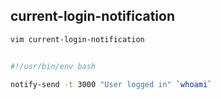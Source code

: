 ## current-login-notification

```bash
vim current-login-notification
```

```bash

#!/usr/bin/env bash

notify-send -t 3000 "User logged in" `whoami`

```

